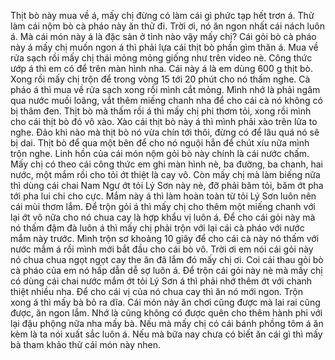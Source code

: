 Thịt bò này mua về á, mấy chị đừng có làm cái gì phức tạp hết trơn á. Thử làm cái nộm bò cà pháo này ăn thử đi. Trời ơi, nó ăn ngon nhất cái nách luôn á. Mà cái món này á là đặc sản ở tỉnh nào vậy mấy chị? Cái gỏi bò cà pháo này á mấy chị muốn ngon á thì phải lựa cái thịt bò phần gìm thăn á. Mua về rửa sạch rồi mấy chị thái mỏng mỏng giống như trên video nè. Công thức ướp á thì em có để trên màn hình nha. Cái này á là em dùng 600 g thịt bò. Xong rồi mấy chị trộn để trong vòng 15 tới 20 phút cho nó thấm nghe. Cà pháo á thì mua về rửa sạch xong rồi mình cắt mỏng. Mình nhớ là phải ngâm qua nước muối loãng, vắt thêm miếng chanh nha để cho cái cà nó không có bị thâm đen. Thịt bò mà thấm rồi á thì mấy chị phi thơm tỏi, xong rồi mình cho cái thịt bò đó vô xào. Xào cái thịt bò này á thì mình phải xào trên lửa to nghe. Đảo khi nào mà thịt bò nó vừa chín tới thôi, đừng có để lâu quá nó sẽ bị dai. Thịt bò để qua một bên để cho nó nguội hẳn để chút xíu nữa mình trộn nghe. Linh hồn của cái món nộm gỏi bò này chính là cái nước chấm. Mấy chị có theo cái công thức em ghi màn hình nè, ba đường, ba chanh, hai nước, một mắm rồi cho tỏi ớt thiệt là cay vô. Còn mấy chị mà làm biếng nữa thì dùng cái chai Nam Ngư ớt tỏi Lý Sơn này nè, đỡ phải băm tỏi, băm ớt pha tới pha lui chi cho cực. Mắm này á thì làm hoàn toàn từ tỏi Lý Sơn luôn nên cái mùi thơm lắm. Để trộn gỏi á thì mấy chị cho thêm một miếng chanh với lại ớt vô nữa cho nó chua cay là hợp khẩu vị luôn á. Để cho cái gỏi này mà nó thấm đậm đà luôn á thì mấy chị phải trộn với lại cái cà pháo với nước mắm này trước. Mình trộn sơ khoảng 10 giây để cho cái cà này nó thấm với nước mắm á rồi mình mới bắt đầu cho cái bò vô. Trời ơi em nói cái gỏi này nó chua chua ngọt ngọt cay the ăn đã lắm đó mấy chị ơi. Coi cái thau gỏi bò cà pháo của em nó hấp dẫn dễ sợ luôn á. Để trộn cái gỏi này nè mà mấy chị có dùng cái chai nước mắm ớt tỏi Lý Sơn á thì phải nhớ thêm ớt với chanh thiệt nhiều nha. Để cho cái vị của nó chua cay thì ăn nó mới ngon. Trộn xong á thì mấy bà bỏ ra dĩa. Cái món này ăn chơi cũng được mà lai rai cũng được, ăn ngon lắm. Nhớ là cũng không có được quên cho thêm hành phi với lại đậu phộng nữa nha mấy bà. Nếu mà mấy chị có cái bánh phồng tôm á ăn kèm là ta nói xuất sắc luôn á. Nếu mà bữa nay chưa có biết ăn cái gì thì mấy bà tham khảo thử cái món này nhen.